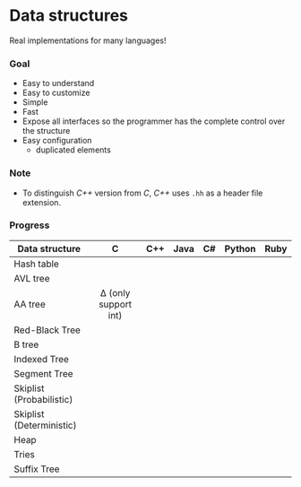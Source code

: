 # Data structures

Real implementations for many languages!

### Goal
* Easy to understand
* Easy to customize
* Simple
* Fast
* Expose all interfaces so the programmer has the complete control over the structure
* Easy configuration
  * duplicated elements


### Note
* To distinguish *C++* version from *C*, *C++* uses `.hh` as a header file extension.

### Progress

|Data structure|C|C++|Java|C#|Python|Ruby|
|---|:-:|:-:|:-:|:-:|:-:|:-:|
|Hash table|||||||
|AVL tree|||||||
|AA tree|∆ (only support int)|||||||
|Red-Black Tree|||||||
|B tree|||||||
|Indexed Tree|||||||
|Segment Tree|||||||
|Skiplist (Probabilistic)|||||||
|Skiplist (Deterministic)|||||||
|Heap|||||||
|Tries|||||||
|Suffix Tree|||||||